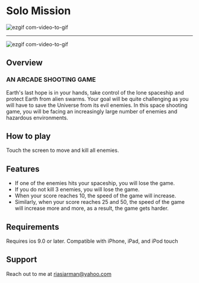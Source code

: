 # Solo Mission
![ezgif com-video-to-gif](https://user-images.githubusercontent.com/35253872/78883969-74566900-7a6f-11ea-8db6-1f6a3b49e1e7.gif)

---
![ezgif com-video-to-gif](https://user-images.githubusercontent.com/35253872/78884229-d57e3c80-7a6f-11ea-80db-ee34cdcf5ee7.gif)

## Overview
### AN ARCADE SHOOTING GAME

Earth's last hope is in your hands, take control of the lone spaceship and protect Earth from alien swarms.
Your goal will be quite challenging as you will have to save the Universe from its evil enemies.
In this space shooting game, you will be facing an increasingly large number of enemies and hazardous environments.

## How to play
Touch the screen to move and kill all enemies.

## Features
* If one of the enemies hits your spaceship, you will lose the game.
* If you do not kill 3 enemies, you will lose the game.
* When your score reaches 10, the speed of the game will increase.
* Similarly, when your score reaches 25 and 50, the speed of the game will increase more and more, as a result, the game gets harder.

## Requirements
Requires ios 9.0 or later. 
Compatible with iPhone, iPad, and iPod touch

## Support
Reach out to me at riasiarman@yahoo.com

